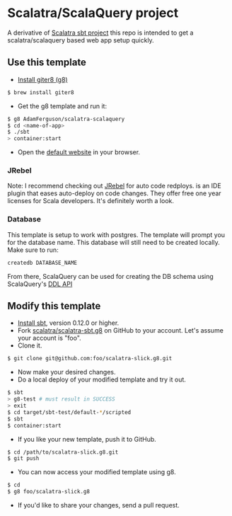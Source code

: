# Scalatra/ScalaQuery project #

A derivative of [Scalatra sbt project](https://github.com/scalatra/scalatra-sbt.g8) this repo is intended to get a scalatra/scalaquery based web app setup quickly.

## Use this template ##

- [Install giter8 (g8)](https://github.com/n8han/giter8)

```sh
$ brew install giter8
```

- Get the g8 template and run it:

```sh
$ g8 AdamFerguson/scalatra-scalaquery
$ cd <name-of-app>
$ ./sbt
> container:start
```

- Open the [default website](http://localhost:8080/) in your browser.

### JRebel ###

Note: I recommend checking out [JRebel](http://zeroturnaround.com/software/jrebel/buy/) for auto code redploys.
is an IDE plugin that eases auto-deploy on code changes. They offer free one year licenses for Scala developers.
It's definitely worth a look.

### Database ###

This template is setup to work with postgres. The template will prompt you for the database name. This database
will still need to be created locally. Make sure to run:

```sh
createdb DATABASE_NAME
```

From there, ScalaQuery can be used for creating the DB schema using ScalaQuery's [DDL API](https://github.com/szeiger/scala-query/wiki/Getting-Started)

## Modify this template ##

- [Install sbt](https://github.com/harrah/xsbt/wiki/Getting-Started-Setup), version 0.12.0 or higher.
- Fork [scalatra/scalatra-sbt.g8](https://github.com/AdamFerguson/scalatra-slick.g8) on GitHub to your account.
Let's assume your account is "foo".
- Clone it.

```sh
$ git clone git@github.com:foo/scalatra-slick.g8.git
```

- Now make your desired changes.
- Do a local deploy of your modified template and try it out.

```sh
$ sbt
> g8-test # must result in SUCCESS
> exit
$ cd target/sbt-test/default-*/scripted
$ sbt
$ container:start
```

- If you like your new template, push it to GitHub.

```sh
$ cd /path/to/scalatra-slick.g8.git
$ git push
```

- You can now access your modified template using g8.

```sh
$ cd
$ g8 foo/scalatra-slick.g8
```

- If you'd like to share your changes, send a pull request.
